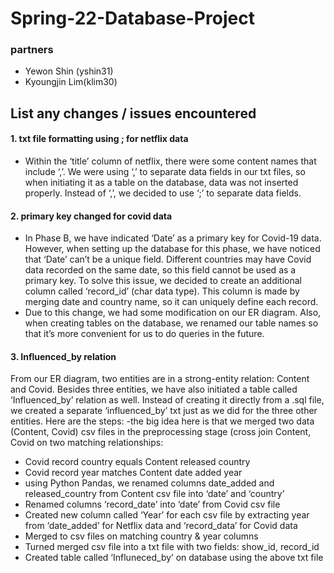 # Spring-22-Database-Project


### partners 
- Yewon Shin (yshin31) 
- Kyoungjin Lim(klim30) 


## List any changes / issues encountered 
#### 1. txt file formatting using ; for netflix data
- Within the ‘title’ column of netflix, there were some content names that include ‘,’. We were using ‘,’ to separate data fields in our txt files, so when initiating it as a table on the database, data was not inserted properly. Instead of ‘,’, we decided to use ‘;’ to separate data fields. 
#### 2. primary key changed for covid data 
- In Phase B, we have indicated ‘Date’ as a primary key for Covid-19 data. However, when setting up the database for this phase, we have noticed that ‘Date’ can’t be a unique field. Different countries may have Covid data recorded on the same date, so this field cannot be used as a primary key. To solve this issue, we decided to create an additional column called ‘record_id’ (char data type). This column is made by merging date and country name, so it can uniquely define each record. 
- Due to this change, we had some modification on our ER diagram. Also, when creating tables on the database, we renamed our table names so that it’s more convenient for us to do queries in the future. 
#### 3. Influenced_by relation 
From our ER diagram, two entities are in a strong-entity relation: Content and Covid. Besides three entities, we have also initiated a table called ‘Influenced_by’ relation as well. Instead of creating it directly from a .sql file, we created a separate ‘influenced_by’ txt just as we did for the three other entities. Here are the steps: 
-the big idea here is that we merged two data (Content, Covid) csv files in the preprocessing stage (cross join Content, Covid on two matching relationships: 
  - Covid record country equals Content released country 
  - Covid record year matches Content date added year 
  - using Python Pandas, we renamed columns date_added and released_country from Content csv file into ‘date’ and ‘country’ 
  - Renamed columns ‘record_date’ into ‘date’ from Covid csv file 
  - Created new column called ‘Year’ for each csv file by extracting year from ‘date_added’ for Netflix data and ‘record_data’ for Covid data 
  - Merged to csv files on matching country & year columns 
  - Turned merged csv file into a txt file with two fields: show_id, record_id 
  - Created table called ‘Influneced_by’ on database using the above txt file 
